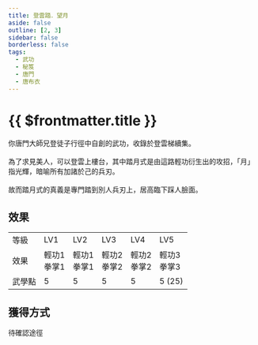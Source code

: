 ```yaml
---
title: 登雲踏．望月
aside: false
outline: [2, 3]
sidebar: false
borderless: false
tags:
  - 武功
  - 秘笈
  - 唐門
  - 唐布衣
---
```


# {{ $frontmatter.title }}

<BookItemIcon :size="`medium`" :needLink="false" :no="6008"></BookItemIcon>

你唐門大師兄登徒子行徑中自創的武功，收錄於登雲梯續集。
<br><br>
為了求見美人，可以登雲上樓台，其中踏月式是由這路輕功衍生出的攻招，「月」指光輝，暗喻所有加諸於己的兵刃。
<br><br>
故而踏月式的真義是專門踏到別人兵刃上，居高臨下踩人臉面。
<br clear="all" />

## 效果

<table>
    <tr>
        <td>等級</td>
        <td>LV1</td>
        <td>LV2</td>
        <td>LV3</td>
        <td>LV4</td>
        <td>LV5</td>
    </tr>
    <tr>
        <td>效果</td>
        <td>輕功1<br>拳掌1</td>
        <td>輕功1<br>拳掌1</td>
        <td>輕功2<br>拳掌2</td>
        <td>輕功2<br>拳掌2</td>
        <td>輕功3<br>拳掌3</td>
    </tr>
    <tr>
        <td>武學點</td>
        <td>5</td>
        <td>5</td>
        <td>5</td>
        <td>5</td>
        <td>5 (25)</td>
    </tr>
</table>

## 獲得方式

待確認途徑